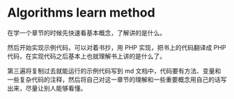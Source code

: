 # Algorithms learn method

在学一个章节的时候先快速看基本概念，了解讲的是什么。

然后开始实现示例代码，可以对着书抄，用 PHP 实现，把书上的代码翻译成 PHP 代码，在实现代码之后基本上也就理解书上讲的是什么了。

第三遍将复制过去就能运行的示例代码写到 md 文档中，代码要有方法、变量和一些复杂代码的注释，然后将自己对这一章节的理解和一些重要概念用自己的话写出来，尽量让别人能够看懂。

